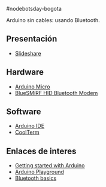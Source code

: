 #nodebotsday-bogota

Arduino sin cables: usando Bluetooth.

## Presentación
- [Slideshare](http://www.slideshare.net/JorgeZaccaro/nodebots-day-bogotajs)  

## Hardware
- [Arduino Micro](http://arduino.cc/en/Main/arduinoBoardMicro)  
- [BlueSMiRF HID Bluetooth Modem](https://www.sparkfun.com/products/10938)  

## Software
- [Arduino IDE](http://arduino.cc/en/Main/Software)
- [CoolTerm](https://learn.sparkfun.com/tutorials/terminal-basics/coolterm-windows-mac-linux)  

## Enlaces de interes
- [Getting started with Arduino](http://arduino.cc/en/Guide/HomePage)  
- [Arduino Playground](http://playground.arduino.cc/)  
- [Bluetooth basics](https://learn.sparkfun.com/tutorials/bluetooth-basics)  

